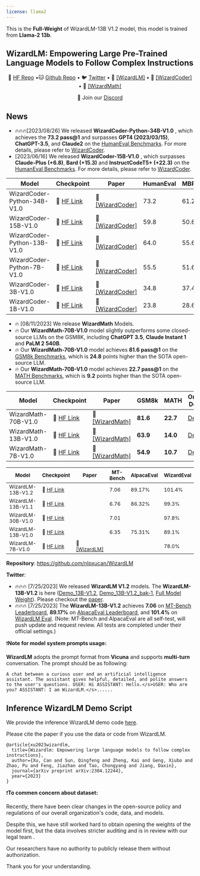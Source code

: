 ```yaml
---
license: llama2
---
```

This is the **Full-Weight** of WizardLM-13B V1.2 model, this model is trained from **Llama-2 13b**.

## WizardLM: Empowering Large Pre-Trained Language Models to Follow Complex Instructions



<p align="center">
🤗 <a href="https://huggingface.co/WizardLM" target="_blank">HF Repo</a>  •🐱 <a href="https://github.com/nlpxucan/WizardLM" target="_blank">Github Repo</a> • 🐦 <a href="https://twitter.com/WizardLM_AI" target="_blank">Twitter</a> • 📃 <a href="https://arxiv.org/abs/2304.12244" target="_blank">[WizardLM]</a>  • 📃 <a href="https://arxiv.org/abs/2306.08568" target="_blank">[WizardCoder]</a>   • 📃 <a href="https://arxiv.org/abs/2308.09583" target="_blank">[WizardMath]</a>  <br>
</p>
<p align="center">
    👋 Join our <a href="https://discord.gg/VZjjHtWrKs" target="_blank">Discord</a>
</p>

## News

- 🔥🔥🔥[2023/08/26] We released **WizardCoder-Python-34B-V1.0** , which achieves the **73.2 pass@1** and surpasses **GPT4 (2023/03/15)**, **ChatGPT-3.5**, and **Claude2** on the [HumanEval Benchmarks](https://github.com/openai/human-eval). For more details, please refer to [WizardCoder](https://github.com/nlpxucan/WizardLM/tree/main/WizardCoder).
- [2023/06/16] We released **WizardCoder-15B-V1.0** , which surpasses **Claude-Plus (+6.8)**, **Bard (+15.3)** and **InstructCodeT5+ (+22.3)** on the [HumanEval Benchmarks](https://github.com/openai/human-eval). For more details, please refer to [WizardCoder](https://github.com/nlpxucan/WizardLM/tree/main/WizardCoder).

|  Model  |  Checkpoint  | Paper    | HumanEval  |   MBPP | Demo | License |
| ----- |------| ---- |------|-------| ----- |  ----- | 
|  WizardCoder-Python-34B-V1.0  |   🤗 <a href="https://huggingface.co/WizardLM/WizardCoder-Python-34B-V1.0" target="_blank">HF Link</a>   |  📃 <a href="https://arxiv.org/abs/2306.08568" target="_blank">[WizardCoder]</a>  |  73.2   | 61.2 | [Demo](http://47.103.63.15:50085/) |  <a href="https://ai.meta.com/resources/models-and-libraries/llama-downloads/" target="_blank">Llama2</a>  |
|  WizardCoder-15B-V1.0  |   🤗 <a href="https://huggingface.co/WizardLM/WizardCoder-15B-V1.0" target="_blank">HF Link</a>   |  📃 <a href="https://arxiv.org/abs/2306.08568" target="_blank">[WizardCoder]</a>  |  59.8   |50.6 | -- |  <a href="https://huggingface.co/spaces/bigcode/bigcode-model-license-agreement" target="_blank">OpenRAIL-M</a>  |
|  WizardCoder-Python-13B-V1.0  |   🤗 <a href="https://huggingface.co/WizardLM/WizardCoder-Python-13B-V1.0" target="_blank">HF Link</a>   |  📃 <a href="https://arxiv.org/abs/2306.08568" target="_blank">[WizardCoder]</a>  |  64.0   | 55.6 | -- |  <a href="https://ai.meta.com/resources/models-and-libraries/llama-downloads/" target="_blank">Llama2</a>  |
|  WizardCoder-Python-7B-V1.0  |   🤗 <a href="https://huggingface.co/WizardLM/WizardCoder-Python-7B-V1.0" target="_blank">HF Link</a>   |  📃 <a href="https://arxiv.org/abs/2306.08568" target="_blank">[WizardCoder]</a>  |  55.5   | 51.6 | [Demo](http://47.103.63.15:50088/) |  <a href="https://ai.meta.com/resources/models-and-libraries/llama-downloads/" target="_blank">Llama2</a>  |
|  WizardCoder-3B-V1.0  |   🤗 <a href="https://huggingface.co/WizardLM/WizardCoder-3B-V1.0" target="_blank">HF Link</a>   |  📃 <a href="https://arxiv.org/abs/2306.08568" target="_blank">[WizardCoder]</a>  |  34.8   |37.4 | -- |  <a href="https://huggingface.co/spaces/bigcode/bigcode-model-license-agreement" target="_blank">OpenRAIL-M</a>  |
|  WizardCoder-1B-V1.0  |   🤗 <a href="https://huggingface.co/WizardLM/WizardCoder-1B-V1.0" target="_blank">HF Link</a>   |  📃 <a href="https://arxiv.org/abs/2306.08568" target="_blank">[WizardCoder]</a>  |  23.8   |28.6 | -- |  <a href="https://huggingface.co/spaces/bigcode/bigcode-model-license-agreement" target="_blank">OpenRAIL-M</a>  |


- 🔥 [08/11/2023] We release **WizardMath** Models.
- 🔥 Our **WizardMath-70B-V1.0** model slightly outperforms some closed-source LLMs on the GSM8K, including **ChatGPT 3.5**, **Claude Instant 1** and **PaLM 2 540B**.
- 🔥 Our **WizardMath-70B-V1.0** model achieves  **81.6 pass@1** on the [GSM8k Benchmarks](https://github.com/openai/grade-school-math), which is **24.8** points higher than the SOTA open-source LLM.
- 🔥 Our **WizardMath-70B-V1.0** model achieves  **22.7 pass@1** on the [MATH Benchmarks](https://github.com/hendrycks/math), which is **9.2** points higher than the SOTA open-source LLM.


| Model | Checkpoint | Paper  | GSM8k | MATH  |Online Demo| License|
| ----- |------| ---- |------|-------| ----- | ----- |
| WizardMath-70B-V1.0 | 🤗 <a href="https://huggingface.co/WizardLM/WizardMath-70B-V1.0" target="_blank">HF Link</a> |  📃 <a href="https://arxiv.org/abs/2308.09583" target="_blank">[WizardMath]</a>| **81.6**  |  **22.7**	|[Demo](http://47.103.63.15:50083/)| <a href="https://ai.meta.com/resources/models-and-libraries/llama-downloads/" target="_blank">Llama 2  </a> |
| WizardMath-13B-V1.0 | 🤗 <a href="https://huggingface.co/WizardLM/WizardMath-13B-V1.0" target="_blank">HF Link</a> |  📃 <a href="https://arxiv.org/abs/2308.09583" target="_blank">[WizardMath]</a>| **63.9**  |  **14.0** |[Demo](http://47.103.63.15:50082/)| <a href="https://ai.meta.com/resources/models-and-libraries/llama-downloads/" target="_blank">Llama 2 </a> |
| WizardMath-7B-V1.0 | 🤗 <a href="https://huggingface.co/WizardLM/WizardMath-7B-V1.0" target="_blank">HF Link</a>  |  📃 <a href="https://arxiv.org/abs/2308.09583" target="_blank">[WizardMath]</a>| 	 **54.9**  |  **10.7** | [Demo](http://47.103.63.15:50080/)|  <a href="https://ai.meta.com/resources/models-and-libraries/llama-downloads/" target="_blank">Llama 2  </a>|    


<font size=4>
    
| <sup>Model</sup> | <sup>Checkpoint</sup> | <sup>Paper</sup> |<sup>MT-Bench</sup> | <sup>AlpacaEval</sup> | <sup>WizardEval</sup> | <sup>HumanEval</sup>  | <sup>License</sup>|
| ----- |------| ---- |------|-------| ----- | ----- | ----- |
| <sup>WizardLM-13B-V1.2</sup> | <sup>🤗 <a href="https://huggingface.co/WizardLM/WizardLM-13B-V1.2" target="_blank">HF Link</a> </sup>|  | <sup>7.06</sup> | <sup>89.17%</sup>	 | <sup>101.4% </sup>|<sup>36.6  pass@1</sup>|<sup> <a href="https://ai.meta.com/resources/models-and-libraries/llama-downloads/" target="_blank">Llama 2 License </a></sup> |
| <sup>WizardLM-13B-V1.1</sup> |<sup> 🤗 <a href="https://huggingface.co/WizardLM/WizardLM-13B-V1.1" target="_blank">HF Link</a> </sup> |  | <sup>6.76</sup>  |<sup>86.32%</sup>	 | <sup>99.3% </sup> |<sup>25.0  pass@1</sup>| <sup>Non-commercial</sup>|
| <sup>WizardLM-30B-V1.0</sup> | <sup>🤗 <a href="https://huggingface.co/WizardLM/WizardLM-30B-V1.0" target="_blank">HF Link</a></sup>  | | <sup>7.01</sup> |  |  <sup>97.8% </sup> | <sup>37.8  pass@1</sup>| <sup>Non-commercial</sup> |
| <sup>WizardLM-13B-V1.0</sup> | <sup>🤗 <a href="https://huggingface.co/WizardLM/WizardLM-13B-V1.0" target="_blank">HF Link</a> </sup> |  | <sup>6.35</sup> | <sup>75.31%</sup> |  <sup>89.1% </sup> |<sup> 24.0 pass@1 </sup> | <sup>Non-commercial</sup>|
| <sup>WizardLM-7B-V1.0 </sup>|  <sup>🤗 <a href="https://huggingface.co/WizardLM/WizardLM-7B-V1.0" target="_blank">HF Link</a> </sup> |<sup> 📃 <a href="https://arxiv.org/abs/2304.12244" target="_blank">[WizardLM]</a> </sup>|  |  |  <sup>78.0% </sup> |<sup>19.1 pass@1 </sup>|<sup> Non-commercial</sup>|
</font>

**Repository**: https://github.com/nlpxucan/WizardLM

**Twitter**:


- 🔥🔥🔥 [7/25/2023] We released **WizardLM V1.2** models. The **WizardLM-13B-V1.2** is here ([Demo_13B-V1.2](https://b7a19878988c8c73.gradio.app), [Demo_13B-V1.2_bak-1](https://d0a37a76e0ac4b52.gradio.app/), [Full Model Weight](https://huggingface.co/WizardLM/WizardLM-13B-V1.2)). Please checkout the [paper](https://arxiv.org/abs/2304.12244).
- 🔥🔥🔥 [7/25/2023] The **WizardLM-13B-V1.2** achieves **7.06** on [MT-Bench Leaderboard](https://chat.lmsys.org/?leaderboard), **89.17%** on [AlpacaEval Leaderboard](https://tatsu-lab.github.io/alpaca_eval/), and **101.4%** on [WizardLM Eval](https://github.com/nlpxucan/WizardLM/blob/main/WizardLM/data/WizardLM_testset.jsonl). (Note: MT-Bench and AlpacaEval are all self-test, will push update and request review. All tests are completed under their official settings.)

❗<b>Note for model system prompts usage:</b>


<b>WizardLM</b>  adopts the prompt format from <b>Vicuna</b> and supports **multi-turn** conversation. The prompt should be as following:

```
A chat between a curious user and an artificial intelligence assistant. The assistant gives helpful, detailed, and polite answers to the user's questions. USER: Hi ASSISTANT: Hello.</s>USER: Who are you? ASSISTANT: I am WizardLM.</s>......
```

## Inference WizardLM Demo Script

We provide the inference WizardLM demo code [here](https://github.com/nlpxucan/WizardLM/tree/main/demo).

Please cite the paper if you use the data or code from WizardLM.

```
@article{xu2023wizardlm,
  title={Wizardlm: Empowering large language models to follow complex instructions},
  author={Xu, Can and Sun, Qingfeng and Zheng, Kai and Geng, Xiubo and Zhao, Pu and Feng, Jiazhan and Tao, Chongyang and Jiang, Daxin},
  journal={arXiv preprint arXiv:2304.12244},
  year={2023}
}
```

❗<b>To commen concern about dataset:</b>

Recently, there have been clear changes in the open-source policy and regulations of our overall organization's code, data, and models. 


Despite this, we have still worked hard to obtain opening the weights of the model first, but the data involves stricter auditing and is in review with our legal team .

Our researchers have no authority to publicly release them without authorization.

Thank you for your understanding.